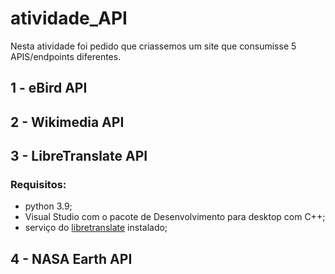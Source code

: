 # atividade_API

Nesta atividade foi pedido que criassemos um site que consumisse 5 APIS/endpoints diferentes.

## 1 - eBird API

## 2 - Wikimedia API

## 3 - LibreTranslate API
### Requisitos:
- python 3.9;
- Visual Studio com o pacote de Desenvolvimento para desktop com C++;
- serviço do [libretranslate](https://github.com/LibreTranslate/LibreTranslate) instalado;
## 4 - NASA Earth API


